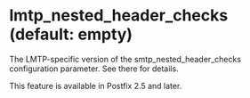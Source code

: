 # lmtp_nested_header_checks (default: empty)
 The LMTP-specific version of the smtp\_nested\_header\_checks
configuration parameter. See there for details. 


 This feature is available in Postfix 2.5 and later. 



